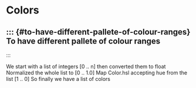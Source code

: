 Colors
======

::: {#to-have-different-pallete-of-colour-ranges}
To have different pallete of colour ranges
------------------------------------------
:::

We start with a list of integers \[0 .. n\] then converted them to float
Normalized the whole list to \[0 .. 1.0\] Map Color.hsl accepting hue
from the list \[1 .. 0\] So finally we have a list of colors
